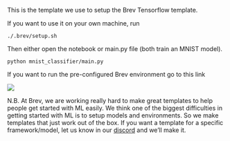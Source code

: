 This is the template we use to setup the Brev Tensorflow template. 

If you want to use it on your own machine, run

```
./.brev/setup.sh
```
Then either open the notebook or main.py file (both train an MNIST model).
```
python mnist_classifier/main.py
```
If you want to run the pre-configured Brev environment go to this link


[![](https://uohmivykqgnnbiouffke.supabase.co/storage/v1/object/public/landingpage/pill-border-lg.png)](https://console.brev.dev/environment/new?repo=https://github.com/brevdev/tensorflow-template.git&instance=g4dn.xlarge&diskStorage=60)



N.B. At Brev, we are working really hard to make great templates to help people get started with ML easily. We think one of the biggest difficulties in getting started with ML is to setup models and environments. So we make templates that just work out of the box. If you want a template for a specific framework/model, let us know in our [discord](https://discord.gg/NVDyv7TUgJ) and we’ll make it.
